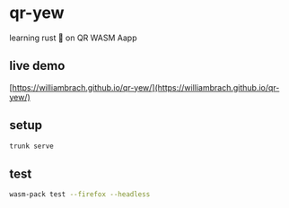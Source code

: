 # qr-yew
learning rust 🦀 on QR WASM Aapp

## live demo

[https://williambrach.github.io/qr-yew/](https://williambrach.github.io/qr-yew/)


## setup

```bash
trunk serve
```

## test

```bash
wasm-pack test --firefox --headless
```